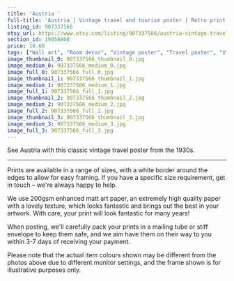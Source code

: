 ```yaml
---
title: 'Austria '
full-title: 'Austria | Vintage travel and tourism poster | Retro print | Vintage wall art | Room decor'
listing_id: 907337566
etsy_url: https://www.etsy.com/listing/907337566/austria-vintage-travel-and-tourism?utm_source=site&utm_medium=api&utm_campaign=api
section_id: 19058808
price: 10.60
tags: ["Wall art", "Room decor", "Vintage poster", "Travel poster", "Vintage print", "High quality print", "Retro travel", "Exploration", "Classic posters", "Vintage travel", "Tourism", "1930s", "Vienna Austria"]
image_thumbnail_0: 907337566_thumbnail_0.jpg
image_medium_0: 907337566_medium_0.jpg
image_full_0: 907337566_full_0.jpg
image_thumbnail_1: 907337566_thumbnail_1.jpg
image_medium_1: 907337566_medium_1.jpg
image_full_1: 907337566_full_1.jpg
image_thumbnail_2: 907337566_thumbnail_2.jpg
image_medium_2: 907337566_medium_2.jpg
image_full_2: 907337566_full_2.jpg
image_thumbnail_3: 907337566_thumbnail_3.jpg
image_medium_3: 907337566_medium_3.jpg
image_full_3: 907337566_full_3.jpg
---
```

See Austria with this classic vintage travel poster from the 1930s.

---

Prints are available in a range of sizes, with a white border around the edges to allow for easy framing. If you have a specific size requirement, get in touch – we&#39;re always happy to help.

We use 200gsm enhanced matt art paper, an extremely high quality paper with a lovely texture, which looks fantastic and brings out the best in your artwork. With care, your print will look fantastic for many years!

When posting, we&#39;ll carefully pack your prints in a mailing tube or stiff envelope to keep them safe, and we aim have them on their way to you within 3-7 days of receiving your payment.

Please note that the actual item colours shown may be different from the photos above due to different monitor settings, and the frame shown is for illustrative purposes only.
